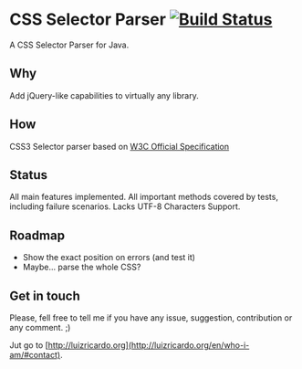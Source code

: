 CSS Selector Parser [![Build Status](https://travis-ci.org/utluiz/parCSSer.svg?branch=master)](https://travis-ci.org/utluiz/parCSSer)
===================



A CSS Selector Parser for Java.

## Why

Add jQuery-like capabilities to virtually any library.

## How 

CSS3 Selector parser based on [W3C Official Specification][1]

## Status

All main features implemented. 
All important methods covered by tests, including failure scenarios.
Lacks UTF-8 Characters Support.

## Roadmap

- Show the exact position on errors (and test it)
- Maybe... parse the whole CSS?

## Get in touch

Please, fell free to tell me if you have any issue, suggestion, contribution or any comment. ;)

Jut go to [http://luizricardo.org](http://luizricardo.org/en/who-i-am/#contact).

  [1]: http://www.w3.org/TR/css3-selectors/